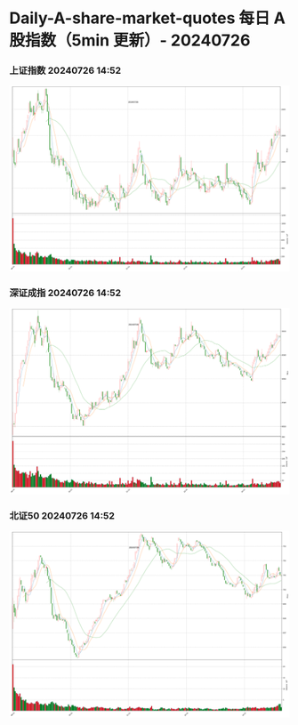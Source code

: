 
# Daily-A-share-market-quotes 每日 A 股指数（5min 更新）- 20240726

### 上证指数 20240726 14:52
![](./fig/2024/7/20240726-sh000001.png)

### 深证成指 20240726 14:52
![](./fig/2024/7/20240726-sz399001.png)

### 北证50 20240726 14:52
![](./fig/2024/7/20240726-bj899050.png)
